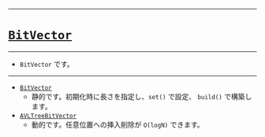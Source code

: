 _____

# [`BitVector`](https://github.com/titan-23/Library_py/blob/main/DataStructures/BitVector)

_____

- `BitVector` です。

_____

- [`BitVector`](./BitVector.md)
  - 静的です。初期化時に長さを指定し、`set()` で設定、 `build()` で構築します。
- [`AVLTreeBitVector`](./AVLTwreeBitVector.md)
  - 動的です。任意位置への挿入削除が `O(logN)` できます。

